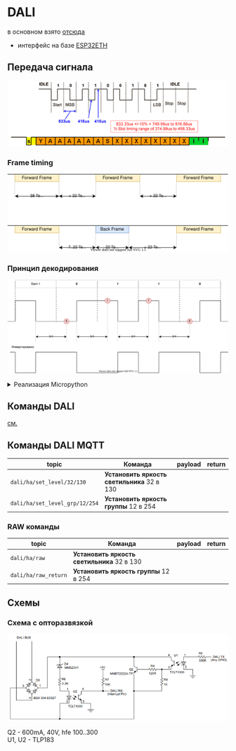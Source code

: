 # DALI

в основном взято [отсюда](01465a.pdf)

* интерфейс на базе [ESP32ETH](esp32eth/readme.md)

## Передача сигнала

![](dali_transmission.png)

### Frame timing

![](frame_timing.svg)

### Принцип декодирования

![](decoding.svg)

<details>
  <summary>Реализация Micropython</summary>

Для варианта с инверсией

```python
from machine import Pin
import time
import asyncio

class ReceiveFromDali:
    p0 = Pin(0, Pin.IN)
    not_react_f = False
    return_byte = 0
    return_byte_cnt = 1
    
   
    @classmethod
    def callback_start(cls, p):
        cls.p0.irq(trigger=Pin.IRQ_RISING | Pin.IRQ_FALLING, handler=cls.callback_read)
    
    @classmethod
    def callback_read(cls, p):
        if not cls.not_react_f:
            cls.not_react_f = True
            time.sleep_us(625)  # треть периода
            # читаем и добавляем
            val = cls.p0.value()
            if val == 0 and cls.return_byte_cnt <= 128:
                cls.return_byte = cls.return_byte | cls.return_byte_cnt
            cls.return_byte_cnt = cls.return_byte_cnt << 1
            cls.not_react_f = False
            
    
    @classmethod
    async def receive(cls):
        cls.not_react_f = False
        cls.return_byte = 0
        cls.return_byte_cnt = 1
        cls.p0.irq(trigger=Pin.IRQ_RISING, handler=cls.callback_start)
        await asyncio.sleep_ms(12)  # что бы не произошло выходим через 12 мс
        cls.p0.irq()
        return cls.return_byte


```

</details>

## Команды DALI

[см.](command.md)

## Команды DALI MQTT

| topic | Команда | payload | return |
| ----  | ----    | ----    | ----   |
| `dali/ha/set_level/32/130`     | **Установить яркость светильника** 32 в 130   |  |    |
| `dali/ha/set_level_grp/12/254` | **Установить яркость группы** 12 в 254        |  |    |

### RAW команды

| topic | Команда | payload | return |
| ----  | ----    | ----    | ----   |
| `dali/ha/raw`        | **Установить яркость светильника** 32 в 130   |  |    |
| `dali/ha/raw_return` | **Установить яркость группы** 12 в 254        |  |    |

## Схемы

### Схема с опторазвязкой

![](opto_schematic.png)

Q2 - 600mA, 40V, hfe 100..300  
U1, U2 - TLP183
